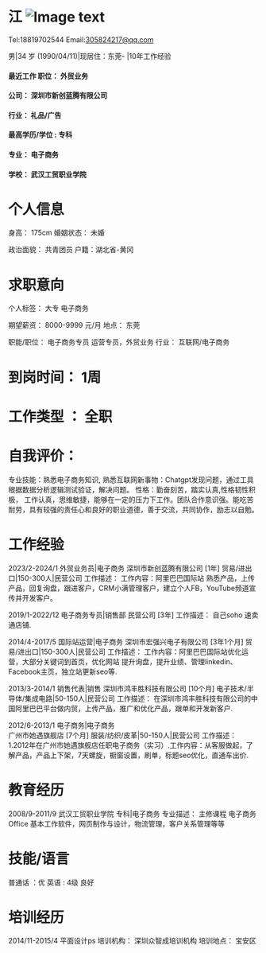 # 江	![Image text](https://github.githubassets.com/assets/gh-desktop-7c9388a38509.png)
 Tel:18819702544 	 	Email:305824217@qq.com

男|34 岁 (1990/04/11)|现居住：东莞- |10年工作经验 

 #### 最近工作 职位：	外贸业务
  #### 公司：	深圳市新创蓝腾有限公司
  #### 行业：	礼品/广告
#### 最高学历/学位 : 专科
  #### 专业：	电子商务
  #### 学校：	武汉工贸职业学院



# 个人信息
身高：	175cm
	婚姻状态：	未婚

政治面貌：	共青团员
	         户籍：湖北省-黄冈

# 求职意向
个人标签：	大专  电子商务 

期望薪资：	8000-9999 元/月 
	地点：	东莞 

职能/职位：	电子商务专员  运营专员，外贸业务 
	行业：	互联网/电子商务 

# 到岗时间：	1周
# 工作类型 ：	全职

# 自我评价： 
专业技能：熟悉电子商务知识, 熟悉互联网新事物：Chatgpt发现问题，通过工具根据数据分析逻辑测试验证，解决问题。 性格：勤奋刻苦，踏实认真,性格韧性积极，
工作认真，思维敏捷，能够在一定的压力下工作。团队合作意识强。能吃苦耐劳，具有较强的责任心和良好的职业道德，善于交流，共同协作，励志以自勉。


# 工作经验
2023/2-2024/1	外贸业务员|电子商务 
深圳市新创蓝腾有限公司 [1年] 
贸易/进出口|150-300人|民营公司
工作描述：	工作内容：阿里巴巴国际站 熟悉产品，上传产品，回复询盘，跟进客户，CRM小满管理客户，建立个人FB，YouTube频道宣传并开发客户。

2019/1-2022/12	电子商务专员|销售部 
民营公司 [3年] 
工作描述：	自己soho 速卖通店铺.


2014/4-2017/5	国际站运营|电子商务 
深圳市宏强兴电子有限公司 [3年1个月] 
贸易/进出口|150-300人|民营公司
工作描述：	工作内容：阿里巴巴国际站优化运营，大部分关键词到首页，优化网站 提升询盘，提升业绩、管理linkedin、Facebook主页，独立站更新seo等.


2013/3-2014/1	销售代表|销售 
深圳市鸿丰胜科技有限公司 [10个月] 
电子技术/半导体/集成电路|50-150人|民营公司
工作描述：	在深圳市鸿丰胜科技有限公司的中国阿里巴巴平台做内贸，上传产品，推广和优化产品，跟单和开发新客户.


2012/6-2013/1	电子商务|电子商务  
广州市她遇旗舰店 [7个月] 
服装/纺织/皮革|50-150人|民营公司
工作描述：	1.2012年在广州市她遇旗舰店任职电子商务（实习）.工作内容：从客服做起，了解产品，产品上下架，7天螺旋，橱窗设置，刷单，标题seo优化，直通车出价.



# 教育经历
2008/9-2011/9	武汉工贸职业学院 
专科|电子商务 
专业描述：	主修课程 电子商务 Office 基本工作软件，网页制作与设计，物流管理，客户关系管理等等



# 技能/语言
普通话 	：优 
	英语 	: 4级 良好                     


# 培训经历
2014/11-2015/4	平面设计ps 
培训机构：	深圳众智成培训机构 
	培训地点：	宝安区



